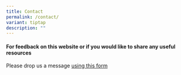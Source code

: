 ```yaml
---
title: Contact
permalink: /contact/
variant: tiptap
description: ""
---
```

<h4>For <strong>feedback on this website</strong> or if you would like to <strong>share any useful resources</strong></h4>
<p>Please drop us a message <a href="https://form.gov.sg/6662cee56d2eed42c1dec95d" rel="noopener noreferrer nofollow" target="_blank">using this form</a>
</p>
<p></p>
